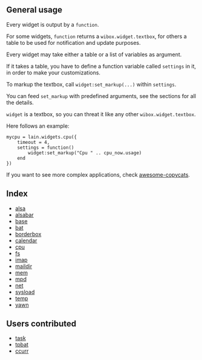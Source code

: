 General usage
-------------

Every widget is output by a `function`.

For some widgets, `function` returns a `wibox.widget.textbox`, for others a table to be used for notification and update purposes.

Every widget may take either a table or a list of variables as argument.

If it takes a table, you have to define a function variable called `settings` in it, in order to make your customizations.

To markup the textbox, call `widget:set_markup(...)` within `settings`.

You can feed `set_markup` with predefined arguments, see the sections for all the details.

`widget` is a textbox, so you can threat it like any other `wibox.widget.textbox`.

Here follows an example: 

    mycpu = lain.widgets.cpu({
        timeout = 4,
        settings = function()
            widget:set_markup("Cpu " .. cpu_now.usage)
        end
    })

If you want to see more complex applications, check [awesome-copycats](https://github.com/copycat-killer/awesome-copycats).

Index
-----

- [alsa](https://github.com/copycat-killer/lain/wiki/alsa)
- [alsabar](https://github.com/copycat-killer/lain/wiki/alsabar)
- [base](https://github.com/copycat-killer/lain/wiki/base)
- [bat](https://github.com/copycat-killer/lain/wiki/bat)
- [borderbox](https://github.com/copycat-killer/lain/wiki/borderbox)
- [calendar](https://github.com/copycat-killer/lain/wiki/calendar)
- [cpu](https://github.com/copycat-killer/lain/wiki/cpu)
- [fs](https://github.com/copycat-killer/lain/wiki/fs)
- [imap](https://github.com/copycat-killer/lain/wiki/imap)
- [maildir](https://github.com/copycat-killer/lain/wiki/maildir)
- [mem](https://github.com/copycat-killer/lain/wiki/mem)
- [mpd](https://github.com/copycat-killer/lain/wiki/mpd)
- [net](https://github.com/copycat-killer/lain/wiki/net)
- [sysload](https://github.com/copycat-killer/lain/wiki/sysload)
- [temp](https://github.com/copycat-killer/lain/wiki/temp)
- [yawn](https://github.com/copycat-killer/lain/wiki/yawn)

Users contributed
----------------

- [task](https://github.com/copycat-killer/lain/wiki/task)
- [tpbat](https://github.com/copycat-killer/lain/wiki/tpbat)
- [ccurr](https://github.com/copycat-killer/lain/wiki/ccurr)